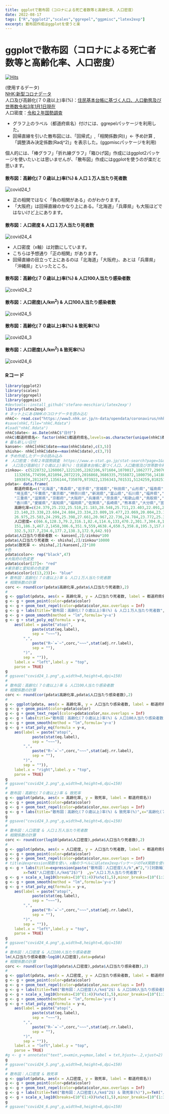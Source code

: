 ```yaml
---
title: ggplotで散布図（コロナによる死亡者数等と高齢化率、人口密度）
date: 2022-08-17
tags: ["R","ggplot2","scales","ggrepel","ggpmisc","latex2exp"]
excerpt: 散布図作成はggplotを使うと楽
---
```


# ggplotで散布図（コロナによる死亡者数等と高齢化率、人口密度）

[![Hits](https://hits.seeyoufarm.com/api/count/incr/badge.svg?url=https%3A%2F%2Fgitpress.io%2F%40statrstart%2FCoronavirus24&count_bg=%2379C83D&title_bg=%23555555&icon=&icon_color=%23E7E7E7&title=hits&edge_flat=false)](https://hits.seeyoufarm.com) 

(使用するデータ)  
[NHK:新型コロナデータ](https://www3.nhk.or.jp/n-data/opendata/coronavirus/nhk_news_covid19_prefectures_daily_data.csv)  
人口及び高齢化(７０歳以上)率(%)：[住民基本台帳に基づく人口、人口動態及び世帯数令和3年1月1日現在](https://www.soumu.go.jp/main_sosiki/jichi_gyousei/daityo/jinkou_jinkoudoutai-setaisuu.html)  
人口密度：[令和２年国勢調査](https://www.e-stat.go.jp/stat-search?page=1&query=%E4%BA%BA%E5%8F%A3%E5%AF%86%E5%BA%A6&layout=dataset)  

- グラフ上のラベル（都道府県名）付けには、ggrepelパッケージを利用した。
- 回帰直線を引いた散布図には、「回帰式」,「相関係数(R))」<- 予め計算 ,「調整済み決定係数(Radj^2)」を表示した。(ggpmiscパッケージを利用)

個人的には、「棒グラフ」「折れ線グラフ」「箱ひげ図」作成にはggplot2パッケージを使いたいとは思いませんが、「散布図」作成にはggplotを使うのが楽だと思います。

#### 散布図：高齢化(７０歳以上)率(%) & 人口１万人当たり死者数

![covid24_1](https://raw.githubusercontent.com/statrstart/statrstart.github.com/master/source/images/covid24_1.png)

- 正の相関ではなく「負の相関がある」のがわかります。
- 「大阪府」は回帰直線のかなり上にある。「北海道」「兵庫県」も大阪ほどではないけど上にあります。

#### 散布図：人口密度 & 人口１万人当たり死者数

![covid24_4](https://raw.githubusercontent.com/statrstart/statrstart.github.com/master/source/images/covid24_4.png)

- 人口密度（x軸）は対数にしています。
- こちらは予想通り「正の相関」があります。
- 回帰直線の目立って上にあるのは「北海道」「大阪府」、あとは「兵庫県」「沖縄県」といったところ。

#### 散布図：高齢化(７０歳以上)率(%) & 人口100人当たり感染者数

![covid24_2](https://raw.githubusercontent.com/statrstart/statrstart.github.com/master/source/images/covid24_2.png)

#### 散布図：人口密度(人/km$^2$) & 人口100人当たり感染者数

![covid24_5](https://raw.githubusercontent.com/statrstart/statrstart.github.com/master/source/images/covid24_5.png)

#### 散布図：高齢化(７０歳以上)率(%) & 致死率(%)

![covid24_3](https://raw.githubusercontent.com/statrstart/statrstart.github.com/master/source/images/covid24_3.png)

#### 散布図：人口密度(人/km$^2$) & 致死率(%)

![covid24_6](https://raw.githubusercontent.com/statrstart/statrstart.github.com/master/source/images/covid24_6.png)

### Rコード

```R
library(ggplot2)
library(scales)
library(ggrepel)
library(ggpmisc)
#devtools::install_github('stefano-meschiari/latex2exp')
library(latex2exp)
# ネット上にあるNHKのコロナデータを読み込む
nhkC<- read.csv("https://www3.nhk.or.jp/n-data/opendata/coronavirus/nhk_news_covid19_prefectures_daily_data.csv")
#save(nhkC,file="nhkC.Rdata")
#load("nhkC.Rdata")
nhkC$date<- as.Date(nhkC$"日付")
nhkC$都道府県名<- factor(nhkC$都道府県名,levels=as.character(unique(nhkC$都道府県名)))
# 最も新しい日付
kansen<- nhkC[nhkC$date==max(nhkC$date),c(3,5)]
shisha<- nhkC[nhkC$date==max(nhkC$date),c(3,7)]
# 予め作成したデータの読み込み
#　人口密度：令和２年国勢調査　https://www.e-stat.go.jp/stat-search?page=1&query=%E4%BA%BA%E5%8F%A3%E5%AF%86%E5%BA%A6&layout=dataset
#  人口及び高齢化(７０歳以上)率(%)：住民基本台帳に基づく人口、人口動態及び世帯数令和3年1月1日現在 https://www.soumu.go.jp/main_sosiki/jichi_gyousei/daityo/jinkou_jinkoudoutai-setaisuu.html        
zinkou<- c(5228732,1260067,1221205,2282106,971604,1070017,1862777,2907678,1955402,1958185,7393849,6322897,13843525,9220245,2213353,1047713,
	1132656,774596,821094,2072219,2016868,3686335,7558872,1800756,1418886,2530609,8839532,5523627,1344952,944750,556959,672979,
	1893874,2812477,1356144,735070,973922,1356343,701531,5124259,818251,1336023,1758815,1141784,1087372,1617850,1485484)
pdata<- data.frame(
	都道府県名=c("北海道","青森県","岩手県","宮城県","秋田県","山形県","福島県","茨城県","栃木県","群馬県",
	"埼玉県","千葉県","東京都","神奈川県","新潟県","富山県","石川県","福井県","山梨県","長野県","岐阜県","静岡県","愛知県",
	"三重県","滋賀県","京都府","大阪府","兵庫県","奈良県","和歌山県","鳥取県","島根県","岡山県","広島県","山口県","徳島県",
	"香川県","愛媛県","高知県","福岡県","佐賀県","長崎県","熊本県","大分県","宮崎県","鹿児島県","沖縄県"),
	高齢化率=c(24.379,25.232,25.510,21.183,28.548,25.711,23.403,22.091,21.541,22.850,20.446,21.084,17.761,19.705,24.972,25.323,
	23.140,23.338,23.604,24.884,23.334,23.009,19.477,23.069,20.004,23.197,21.338,22.260,24.412,25.724,24.511,26.733,23.640,22.862,
	26.975,25.583,24.299,25.398,27.661,20.967,22.736,24.784,23.772,25.382,24.504,24.082,15.871),
	人口密度= c(66.6,128.3,79.2,316.1,82.4,114.6,133,470.2,301.7,304.8,1934,1218.5,6402.6,3823.2,174.9,243.6,270.5,183,181.4,
	151,186.3,467.2,1458,306.6,351.9,559,4638.4,650.5,358.8,195.3,157.8,100.1,265.4,330.2,219.6,173.5,506.3,235.2,97.3,1029.8,
	332.5,317.7,234.6,177.2,138.3,172.9,642.9))
pdata$人口当たり感染者数 <- kansen[,2]/zinkou*100
pdata$人口当たり死者数 <- shisha[,2]/zinkou*10000
pdata$致死率 <- shisha[,2]/kansen[,2]*100
#色
pdata$color<- rep("black",47)
#大阪府の色変更
pdata$color[27]<- "red" 
#東京都と愛知県の色変更
pdata$color[c(13,23)]<- "blue" 
# 散布図：高齢化(７０歳以上)率 & 人口１万人当たり死者数
# 相関係数の計算
corc <- round(cor(pdata$高齢化率,pdata$人口当たり死者数),2)
#
g <- ggplot(pdata, aes(x = 高齢化率, y = 人口当たり死者数, label = 都道府県名)) 
g <- g + geom_point(color=pdata$color) 
g <- g + geom_text_repel(color=pdata$color,max.overlaps = Inf)
g <- g + labs(title="散布図：高齢化(７０歳以上)率(%) & 人口１万人当たり死者数",x="高齢化(７０歳以上)率(%)",y="人口１万人当たり死者数")
g <- g + geom_smooth(method = "lm",formula='y~x')
g <- g + stat_poly_eq(formula = y~x,
	aes(label = paste("atop(",
			paste(stat(eq.label),
			sep = "~~~"),
		",",
			paste("R~`=`~",corc,"~~~",stat(adj.rr.label),
			sep = ""),
		")",
		sep = "")),
	label.x = "left",label.y = "top",
	parse = TRUE)
g
# ggsave("covid24_1.png",g,width=8,height=6,dpi=150)
#
# 散布図：高齢化(７０歳以上)率 & 人口100人当たり感染者数
# 相関係数の計算
corc <- round(cor(pdata$高齢化率,pdata$人口当たり感染者数),2)
#
g <- ggplot(pdata, aes(x = 高齢化率, y = 人口当たり感染者数, label = 都道府県名)) 
g <- g + geom_point(color=pdata$color) 
g <- g + geom_text_repel(color=pdata$color,max.overlaps = Inf)
g <- g + labs(title="散布図：高齢化(７０歳以上)率(%) & 人口100人当たり感染者数",x="高齢化(７０歳以上)率(%)",y="人口100人当たり感染者数")
g <- g + geom_smooth(method = "lm",formula='y~x')
g <- g + stat_poly_eq(formula = y~x,
	aes(label = paste("atop(",
			paste(stat(eq.label),
			sep = "~~~"),
		",",
			paste("R~`=`~",corc,"~~~",stat(adj.rr.label),
			sep = ""),
		")",
		sep = "")),
	label.x = "right",label.y = "top",
	parse = TRUE)
g
# ggsave("covid24_2.png",g,width=8,height=6,dpi=150)
#
# 散布図：高齢化(７０歳以上)率 & 致死率
g <- ggplot(pdata, aes(x = 高齢化率, y = 致死率, label = 都道府県名)) 
g <- g + geom_point(color=pdata$color) 
g <- g + geom_text_repel(color=pdata$color,max.overlaps = Inf)
g <- g + labs(title="散布図：高齢化(７０歳以上)率(%) & 致死率(%)",x="高齢化(７０歳以上)率(%)",y="致死率(%)")
g
# ggsave("covid24_3.png",g,width=8,height=6,dpi=150)
#
# 散布図：人口密度 & 人口１万人当たり死者数
# 相関係数の計算
corc <- round(cor(log10(pdata$人口密度),pdata$人口当たり死者数),2)
#
g <- ggplot(pdata, aes(x = 人口密度, y = 人口当たり死者数, label = 都道府県名)) 
g <- g + geom_point(color=pdata$color) 
g <- g + geom_text_repel(color=pdata$color,max.overlaps = Inf)
# titleはexpression関数を使い、x軸のラベルにはlatex2expパッケージのTeX関数を使いました。
g <- g + labs(title=expression(paste("散布図：人口密度(人/k",m^2,")[対数軸] & 人口１万人当たり死者数"),sep=""),
		x=TeX("人口密度(人/km$^2$)")  ,y="人口１万人当たり死者数")
g <- g + scale_x_log10(breaks=(10^(1:4))%x%c(1,5),minor_breaks=(10^(1:3))%x%c(2:4,6:9))
g <- g + geom_smooth(method = "lm",formula='y~x')
g <- g + stat_poly_eq(formula = y~x,
	aes(label = paste("atop(",
			paste(stat(eq.label),
			sep = "~~~"),
		",",
			paste("R~`=`~",corc,"~~~",stat(adj.rr.label),
			sep = ""),
		")",
		sep = "")),
	label.x = "left",label.y = "top",
	parse = TRUE)
g
# ggsave("covid24_4.png",g,width=8,height=6,dpi=150)
#
# 散布図：人口密度 & 人口100人当たり感染者数
lm(人口当たり感染者数~log10(人口密度),data=pdata)
# 相関係数の計算
corc <- round(cor(log10(pdata$人口密度),pdata$人口当たり感染者数),2)
#
g <- ggplot(pdata, aes(x = 人口密度, y = 人口当たり感染者数, label = 都道府県名)) 
g <- g + geom_point(color=pdata$color) 
g <- g + geom_text_repel(color=pdata$color,max.overlaps = Inf)
g <- g + labs(title=TeX("散布図：人口密度(人/km$^2$) & 人口100人当たり感染者数"),x=TeX("人口密度(人/km$^2$)"),y="人口100人当たり感染者数")
g <- g + scale_x_log10(breaks=(10^(1:4))%x%c(1,5),minor_breaks=(10^(1:3))%x%c(2:4,6:9))
g <- g + geom_smooth(method = "lm",formula='y~x')
g <- g + stat_poly_eq(formula = y~x,
	aes(label = paste("atop(",
			paste(stat(eq.label),
			sep = "~~~"),
		",",
			paste("R~`=`~",corc,"~~~",stat(adj.rr.label),
			sep = ""),
		")",
		sep = "")),
	label.x = "left",label.y = "top",
	parse = TRUE)
#g <- g + annotate("text",x=xmin,y=ymax,label = txt,hjust=-.2,vjust=2)
g
# ggsave("covid24_5.png",g,width=8,height=6,dpi=150)
#
# 散布図：人口密度 & 致死率
g <- ggplot(pdata, aes(x = 人口密度, y = 致死率, label = 都道府県名)) 
g <- g + geom_point(color=pdata$color) 
g <- g + geom_text_repel(color=pdata$color,max.overlaps = Inf)
g <- g + labs(title=TeX("散布図：人口密度(人/km$^2$) & 致死率(%)"),x=TeX("人口密度(人/km$^2$)"),y="致死率(%)")
g <- g + scale_x_log10(breaks=(10^(1:4))%x%c(1,5),minor_breaks=(10^(1:3))%x%c(2:4,6:9))
g
# ggsave("covid24_6.png",g,width=8,height=6,dpi=150)
```
